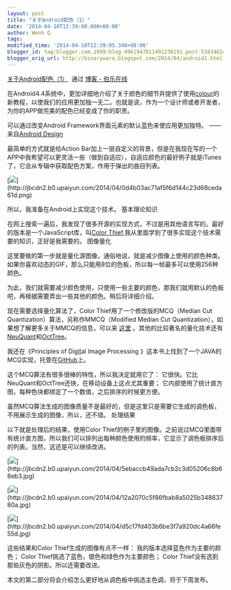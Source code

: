 ```yaml
---
layout: post
title: "关于Android配色（1）"
date: '2014-04-10T12:39:00.000+08:00'
author: Wenh Q
tags:
modified_time: '2014-04-10T12:39:05.340+08:00'
blogger_id: tag:blogger.com,1999:blog-4961947611491238191.post-5343462428434460967
blogger_orig_url: http://binaryware.blogspot.com/2014/04/android1.html
---
```

[关于Android配色（1）](http://blog.jobbole.com/64715/)  通过 [博客 -
伯乐在线](http://blog.jobbole.com/)


在Android4.4系统中，更加详细地介绍了关于颜色的细节并提供了使用[colour](http://developer.android.com/design/style/branding.html#color)的新教程，以使我们的应用更加独一无二。也就是说，作为一个设计师或者开发者，为你的APP做完美的配色已经变成了你的职责。

可以通过改变Android Framework界面元素的默认蓝色来使应用更加独特。
——来自[Android Design](http://developer.android.com/design/index.html)

最简单的方式就是给Action
Bar加上一层自定义的背景，但是在我现在写的一个APP中我希望可以更灵活一些（做到自适应），自适应颜色的最好例子就是iTunes了，它会从专辑中获取配色方案，作用于弹出的曲目列表。

[![](https://images-blogger-opensocial.googleusercontent.com/gadgets/proxy?url=http%3A%2F%2Fjbcdn2.b0.upaiyun.com%2F2014%2F04%2F0d4b03ac71af5f6d144c23d68ceda61d.png&container=blogger&gadget=a&rewriteMime=image%2F*)](http://jbcdn2.b0.upaiyun.com/2014/04/0d4b03ac71af5f6d144c23d68ceda61d.png)

所以，我准备在Android上实现这个技术。
基本理论知识

在网上搜索一遍后，我发现了很多开源的实现方式，不过是用其他语言写的。最好的版本是一个JavaScript库，叫[Color
Thief](http://lokeshdhakar.com/projects/color-thief/),我从里面学到了很多实现这个技术需要的知识，正好是我需要的。
图像量化

这里要做的第一步就是量化源图像，通俗地说，就是减少图像上使用的颜色种类。如果你喜欢动态的GIF，那么只能用8位的色板，所以每一帧最多可以使用256种颜色。

为此，我们就需要减少颜色使用，只使用一些主要的颜色，那我们就用默认的色板吧，再根据需要弄出一些其他的颜色。稍后将详细介绍。

现在需要选择量化算法了，Color Thief用了一个修改版的MCQ（Median Cut
Quantization）算法，另称作MMCQ（Modified Median Cut
Quantization），如果想了解更多关于MMCQ的信息，可以来
[这里](http://www.leptonica.com/color-quantization.html)
。其他的比较著名的量化技术还有[NeuQuant](http://members.ozemail.com.au/~dekker/NEUQUANT.HTML)和[OctTree](http://www.cubic.org/docs/octree.htm)。

我还在《Principles of Di[git](http://blog.jobbole.com/25775/)al Image
Processing
》这本书上找到了一个JAVA的MCQ实现，托管在[GitHub](https://github.com/biometrics/imagingbook/blob/master/src/color/MedianCutQuantizer.java)上。

这个MCQ算法有很多很棒的特性，所以我决定就用它了：
它很快。它比NeuQuant和OctTree还快，在移动设备上这点尤其重要；
它内部使用了统计直方图，每种色块都绑定了一个数值，之后排序的时候更方便。

虽然MCQ算法生成的图像质量不是最好的，但是这里只是需要它生成的调色板，不用展示生成的图像，所以，还不错。
处理结果

以下就是处理后的结果，使用Color
Thief的例子里的图像。之前说过MCQ里面带有统计直方图，所以我们可以排列出每种颜色使用的频率，它显示了调色板排序后的列表。当然，这还是可以继续改进。

[![](https://images-blogger-opensocial.googleusercontent.com/gadgets/proxy?url=http%3A%2F%2Fjbcdn2.b0.upaiyun.com%2F2014%2F04%2F5ebaccb49ada7cb2c3d05206c8b68eb3.jpg&container=blogger&gadget=a&rewriteMime=image%2F*)](http://jbcdn2.b0.upaiyun.com/2014/04/5ebaccb49ada7cb2c3d05206c8b68eb3.jpg)

[![](https://images-blogger-opensocial.googleusercontent.com/gadgets/proxy?url=http%3A%2F%2Fjbcdn2.b0.upaiyun.com%2F2014%2F04%2F12a2070c5f86fbab8a5025b34863780a.jpg&container=blogger&gadget=a&rewriteMime=image%2F*)](http://jbcdn2.b0.upaiyun.com/2014/04/12a2070c5f86fbab8a5025b34863780a.jpg)

[![](https://images-blogger-opensocial.googleusercontent.com/gadgets/proxy?url=http%3A%2F%2Fjbcdn2.b0.upaiyun.com%2F2014%2F04%2Fd5c17fd403b6be3f7a920dc4a66fe55d.jpg&container=blogger&gadget=a&rewriteMime=image%2F*)](http://jbcdn2.b0.upaiyun.com/2014/04/d5c17fd403b6be3f7a920dc4a66fe55d.jpg)

这些结果和Color Thief生成的图像有点不一样：
我的版本选择蓝色作为主要的颜色；
Color Thief挑选了蓝色，银色和绿色作为主要颜色；
Color Thief没有选到那些灰色的阴影。所以还需要改进。

本文的第二部分将会介绍怎么更好地从调色板中挑选主色调，将于下周发布。
